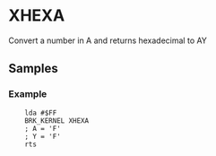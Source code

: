 # XHEXA

Convert a number in A and returns hexadecimal to AY

## Samples

### Example

``` ca65
    lda #$FF
    BRK_KERNEL XHEXA
    ; A = 'F'
    ; Y = 'F'
    rts
```


